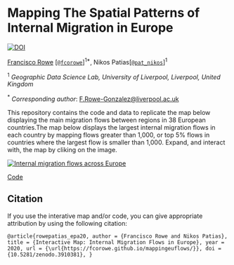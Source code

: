 # Mapping The Spatial Patterns of Internal Migration in Europe

[![DOI](https://zenodo.org/badge/273787592.svg)](https://zenodo.org/badge/latestdoi/273787592)

[Francisco Rowe](http://www.franciscorowe.com) [[`@fcorowe`](http://twitter.com/fcorowe)]<sup>1*</sup>, Nikos Patias[[`@pat_nikos`](https://twitter.com/pat_nikos)]<sup>1</sup>

<sup>1</sup> *Geographic Data Science Lab, University of Liverpool, Liverpool, United Kingdom*

<sup>*</sup> *Corresponding author*:
F.Rowe-Gonzalez@liverpool.ac.uk

This repository contains the code and data to replicate the map below displaying the main migration flows between regions in 38 European countries.The map below displays the largest internal migration flows in each country by mapping flows greater than 1,000, or top 5% flows in countries where the largest flow is smaller than 1,000. Expand, and interact with, the map by cliking on the image.

[![Internal migration flows across Europe](fig/fig1.png)](flowmap_EU.html)

[Code](code/EU_flow_map.R)


## Citation

If you use the interative map and/or code, you can give appropriate attribution by using the following citation:

`@article{rowepatias_epa20,
  author = {Francisco Rowe and
  Nikos Patias},
  title = {Interactive Map: Internal Migration Flows in Europe},
  year = 2020,
  url = {\url{https://fcorowe.github.io/mappingeuflows/}},
  doi = {10.5281/zenodo.3910381},
}`

